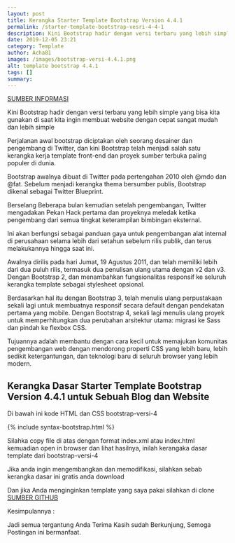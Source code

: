 ```yaml
---
layout: post
title: Kerangka Starter Template Bootstrap Version 4.4.1
permalink: /starter-template-bootstrap-vesri-4-4-1
description: Kini Bootstrap hadir dengan versi terbaru yang lebih simple yang bisa kita gunakan di saat kita ingin membuat website dengan cepat sangat mudah dan lebih simple
date: 2019-12-05 23:21
category: Template
author: Acha81
images: /images/bootstrap-versi-4.4.1.png
alt: template bootstrap 4.4.1
tags: []
summary: 
---
```

[SUMBER INFORMASI](https://getbootstrap.com/docs/4.4/about/overview/)

Kini Bootstrap hadir dengan versi terbaru yang lebih simple yang bisa kita gunakan di saat kita ingin membuat website dengan cepat sangat mudah dan lebih simple

Perjalanan awal bootstrap diciptakan oleh seorang desainer dan pengembang di Twitter, dan kini Bootstrap telah menjadi salah satu kerangka kerja template front-end dan proyek sumber terbuka paling populer di dunia.

Bootstrap awalnya dibuat di Twitter pada pertengahan 2010 oleh @mdo dan @fat. Sebelum menjadi kerangka thema bersumber publis, Bootstrap dikenal sebagai Twitter Blueprint.

Berselang Beberapa bulan kemudian setelah pengembangan, Twitter mengadakan Pekan Hack pertama dan proyeknya meledak ketika pengembang dari semua tingkat keterampilan bimbingan eksternal.

Ini akan berfungsi sebagai panduan gaya untuk pengembangan alat internal di perusahaan selama lebih dari setahun sebelum rilis publik, dan terus melakukannya hingga saat ini.

Awalnya dirilis pada hari Jumat, 19 Agustus 2011, dan telah memiliki lebih dari dua puluh rilis, termasuk dua penulisan ulang utama dengan v2 dan v3. Dengan Bootstrap 2, dan menambahkan fungsionalitas responsif ke seluruh kerangka template sebagai stylesheet opsional.

Berdasarkan hal itu dengan Bootstrap 3, telah menulis ulang perpustakaan sekali lagi untuk membuatnya responsif secara default dengan pendekatan pertama yang mobile. Dengan Bootstrap 4, sekali lagi menulis ulang proyek untuk memperhitungkan dua perubahan arsitektur utama: migrasi ke Sass dan pindah ke flexbox CSS.

Tujuannya adalah membantu dengan cara kecil untuk memajukan komunitas pengembangan web dengan mendorong properti CSS yang lebih baru, lebih sedikit ketergantungan, dan teknologi baru di seluruh browser yang lebih modern.

## Kerangka Dasar Starter Template Bootstrap Version 4.4.1 untuk Sebuah Blog dan Website

Di bawah ini kode HTML dan CSS bootstrap-versi-4

{% include syntax-bootstrap.html %}

Silahka copy file di atas dengan format index.xml atau index.html kemuadian open in browser dan lihat hasilnya, inilah kerangaka dasar template dari bootstrap-versi-4

Jika anda ingin mengembangkan dan memodifikasi, silahkan sebab kerangka dasar ini gratis anda download

Dan jika Anda menginginkan template yang saya pakai silahkan di clone [SUMBER GITHUB](https://github.com/copas-seo/copas-seo.github.io)

Kesimpulannya :

Jadi semua tergantung Anda
Terima Kasih sudah Berkunjung, Semoga Postingan ini bermanfaat.
